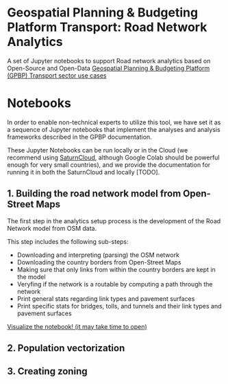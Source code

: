 # Geospatial Planning & Budgeting Platform Transport: Road Network Analytics

A set of Jupyter notebooks to support Road network analytics based on Open-Source and Open-Data
[Geospatial Planning & Budgeting Platform (GPBP) Transport sector use cases](https://docs.google.com/document/d/1AugI7_AiD2v-ES_actmseHsFMmi-oMdLxGF2YAcv5XY)

# Notebooks

In order to enable non-technical experts to utilize this tool, we have set it as a sequence of Jupyter notebooks that 
implement the analyses and analysis frameworks described in the GPBP documentation.

These Jupyter Notebooks can be run locally or in the Cloud (we recommend using [SaturnCloud](https://saturncloud.io/), 
although Google Colab should be powerful enough for very small countries), and we provide the documentation for running it
in both the SaturnCloud and locally [TODO].

## 1. Building the road network model from Open-Street Maps

The first step in the analytics setup process is the development of the Road Network model from OSM data. 

This step includes the following sub-steps:

* Downloading and interpreting (parsing) the OSM network
* Downloading the country borders from Open-Street Maps
* Making sure that only links from within the country borders are kept in the model
* Veryfing if the network is a routable by computing a path through the network
* Print general stats regarding link types and pavement surfaces
* Print specific stats for bridges, tolls, and tunnels and their link types and pavement surfaces

[Visualize the notebook! (it may take time to open)](https://nbviewer.org/github/pedrocamargo/road_analytics/blob/main/notebooks/1.Build_model_from_OSM.ipynb)


## 2. Population vectorization


## 3. Creating zoning
